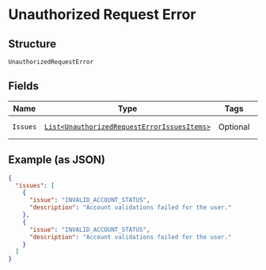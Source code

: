 
# Unauthorized Request Error

## Structure

`UnauthorizedRequestError`

## Fields

| Name | Type | Tags | Description | Getter | Setter |
|  --- | --- | --- | --- | --- | --- |
| `Issues` | [`List<UnauthorizedRequestErrorIssuesItems>`](../../doc/models/containers/unauthorized-request-error-issues-items.md) | Optional | - | List<UnauthorizedRequestErrorIssuesItems> getIssues() | setIssues(List<UnauthorizedRequestErrorIssuesItems> issues) |

## Example (as JSON)

```json
{
  "issues": [
    {
      "issue": "INVALID_ACCOUNT_STATUS",
      "description": "Account validations failed for the user."
    },
    {
      "issue": "INVALID_ACCOUNT_STATUS",
      "description": "Account validations failed for the user."
    }
  ]
}
```

